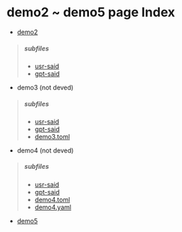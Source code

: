 # demo2 ~ demo5 page Index

 - [demo2](./demo2)
 > ##### subfiles
 > - [usr-said](./usr-said)
 > - [gpt-said](./gpt-said)
 - demo3 (not deved)
 > ##### subfiles
 > - [usr-said](./usr-said)
 > - [gpt-said](./gpt-said)
 > - [demo3.toml](./demo3.toml)
 - demo4 (not deved)
 > ##### subfiles
 > - [usr-said](./usr-said)
 > - [gpt-said](./gpt-said)
 > - [demo4.toml](./demo4.toml)
 > - [demo4.yaml](./demo4.yaml)
 - [demo5](./demo5)